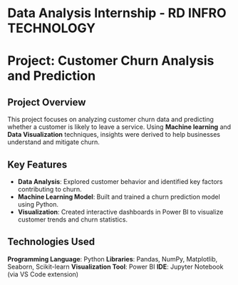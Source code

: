 # Data Analysis Internship - RD INFRO TECHNOLOGY
# Project: Customer Churn Analysis and Prediction
## Project Overview
This project focuses on analyzing customer churn data and predicting whether a customer is likely to leave a service. Using **Machine learning** and **Data Visualization** techniques, insights were derived to help businesses understand and mitigate churn.

## Key Features
- **Data Analysis**: Explored customer behavior and identified key factors contributing to churn. 
- **Machine Learning Model**: Built and trained a churn prediction model using Python.
- **Visualization**: Created interactive dashboards in Power BI to visualize customer trends and churn statistics.

## Technologies Used
**Programming Language**: Python
**Libraries**: Pandas, NumPy, Matplotlib, Seaborn, Scikit-learn
**Visualization Tool**: Power BI
**IDE**: Jupyter Notebook (via VS Code extension)

## 
